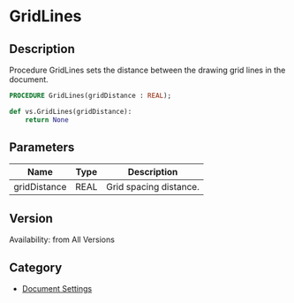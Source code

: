 # GridLines

## Description
Procedure GridLines sets the distance between the drawing grid lines in the document.

```pascal
PROCEDURE GridLines(gridDistance : REAL);
```

```python
def vs.GridLines(gridDistance):
    return None
```

## Parameters
|Name|Type|Description|
|---|---|---|
|gridDistance|REAL|Grid spacing distance.|

## Version
Availability: from All Versions

## Category
* [Document Settings](../Categories/Document%20Settings.md)
